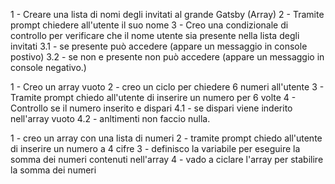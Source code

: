 <!-- Pseudo codice snack 1 (Lista invitati) -->

1 - Creare una lista di nomi degli invitati al grande Gatsby (Array)
2 - Tramite prompt chiedere all'utente il suo nome 
3 - Creo una condizionale di controllo per verificare che il nome utente sia presente nella lista degli invitati
 3.1 - se presente può accedere (appare un messaggio in console postivo)
 3.2 - se non e presente non può accedere (appare un messaggio in console negativo.)




<!-- Pseudo coduce snack 2 (riempimento array) -->

1 - Creo un array vuoto 
2 - creo un ciclo per chiedere 6 numeri all'utente
3 - Tramite prompt chiedo all'utente di inserire un numero per 6 volte
4 - Controllo se il numero inserito e dispari
 4.1 - se dispari viene inderito nell'array vuoto
 4.2 - anltimenti non faccio nulla.



 <!--Pseudo codice snack 3 (somma)  -->


 1 - creo un array con una lista di numeri
 2 - tramite prompt chiedo all'utente di inserire un numero a 4 cifre
 3 - definisco la variabile per eseguire la somma dei numeri contenuti nell'array
 4 - vado a ciclare l'array per stabilire la somma dei numeri